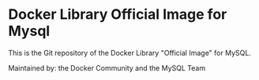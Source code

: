 # Docker Library Official Image for Mysql
This is the Git repository of the Docker Library "Official Image" for MySQL.

Maintained by: the Docker Community and the MySQL Team